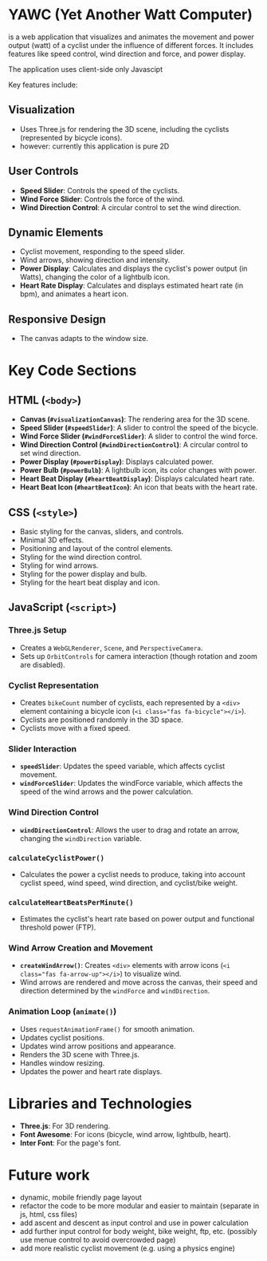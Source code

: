 # YAWC (Yet Another Watt Computer) 
is a web application that visualizes and animates the movement and power output (watt) of a cyclist under the influence of different forces. It includes features like speed control, wind direction and force, and power display.

The application uses client-side only Javascipt

Key features include:

## Visualization
- Uses Three.js for rendering the 3D scene, including the cyclists (represented by bicycle icons).
- however: currently this application is pure 2D

## User Controls
- **Speed Slider**: Controls the speed of the cyclists.
- **Wind Force Slider**: Controls the force of the wind.
- **Wind Direction Control**: A circular control to set the wind direction.

## Dynamic Elements
- Cyclist movement, responding to the speed slider.
- Wind arrows, showing direction and intensity.
- **Power Display**: Calculates and displays the cyclist's power output (in Watts), changing the color of a lightbulb icon.
- **Heart Rate Display**: Calculates and displays estimated heart rate (in bpm), and animates a heart icon.

## Responsive Design
- The canvas adapts to the window size.

# Key Code Sections

## HTML (`<body>`)
- **Canvas (`#visualizationCanvas`)**: The rendering area for the 3D scene.
- **Speed Slider (`#speedSlider`)**: A slider to control the speed of the bicycle.
- **Wind Force Slider (`#windForceSlider`)**: A slider to control the wind force.
- **Wind Direction Control (`#windDirectionControl`)**: A circular control to set wind direction.
- **Power Display (`#powerDisplay`)**: Displays calculated power.
- **Power Bulb (`#powerBulb`)**: A lightbulb icon, its color changes with power.
- **Heart Beat Display (`#heartBeatDisplay`)**: Displays calculated heart rate.
- **Heart Beat Icon (`#heartBeatIcon`)**: An icon that beats with the heart rate.

## CSS (`<style>`)
- Basic styling for the canvas, sliders, and controls.
- Minimal 3D effects.
- Positioning and layout of the control elements.
- Styling for the wind direction control.
- Styling for wind arrows.
- Styling for the power display and bulb.
- Styling for the heart beat display and icon.

## JavaScript (`<script>`)

### Three.js Setup
- Creates a `WebGLRenderer`, `Scene`, and `PerspectiveCamera`.
- Sets up `OrbitControls` for camera interaction (though rotation and zoom are disabled).

### Cyclist Representation
- Creates `bikeCount` number of cyclists, each represented by a `<div>` element containing a bicycle icon (`<i class="fas fa-bicycle"></i>`).
- Cyclists are positioned randomly in the 3D space.
- Cyclists move with a fixed speed.

### Slider Interaction
- **`speedSlider`**: Updates the speed variable, which affects cyclist movement.
- **`windForceSlider`**: Updates the windForce variable, which affects the speed of the wind arrows and the power calculation.

### Wind Direction Control
- **`windDirectionControl`**: Allows the user to drag and rotate an arrow, changing the `windDirection` variable.

### `calculateCyclistPower()`
- Calculates the power a cyclist needs to produce, taking into account cyclist speed, wind speed, wind direction, and cyclist/bike weight.

### `calculateHeartBeatsPerMinute()`
- Estimates the cyclist's heart rate based on power output and functional threshold power (FTP).

### Wind Arrow Creation and Movement
- **`createWindArrow()`**: Creates `<div>` elements with arrow icons (`<i class="fas fa-arrow-up"></i>`) to visualize wind.
- Wind arrows are rendered and move across the canvas, their speed and direction determined by the `windForce` and `windDirection`.

### Animation Loop (`animate()`)
- Uses `requestAnimationFrame()` for smooth animation.
- Updates cyclist positions.
- Updates wind arrow positions and appearance.
- Renders the 3D scene with Three.js.
- Handles window resizing.
- Updates the power and heart rate displays.

# Libraries and Technologies
- **Three.js**: For 3D rendering.
- **Font Awesome**: For icons (bicycle, wind arrow, lightbulb, heart).
- **Inter Font**: For the page's font.

# Future work
- dynamic, mobile friendly page layout
- refactor the code to be more modular and easier to maintain (separate in js, html, css files)
- add ascent and descent as input control and use in power calculation
- add further input control for body weight, bike weight, ftp, etc. (possibly use menue control to avoid overcrowded page)
- add more realistic cyclist movement (e.g. using a physics engine)